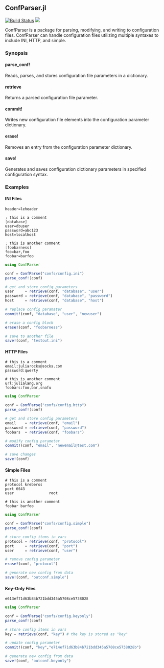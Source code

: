 ## ConfParser.jl 
[![Build Status](https://travis-ci.org/JuliaIO/ConfParser.jl.svg?branch=master)](https://travis-ci.org/JuliaIO/ConfParser.jl) [![](https://img.shields.io/badge/docs-latest-blue.svg)](https://juliahub.com/docs/ConfParser/)

ConfParser is a package for parsing, modifying, and writing to configuration
files.  ConfParser can handle configuration files utilizing multiple syntaxes
to include INI, HTTP, and simple.

### Synopsis

#### parse_conf!
Reads, parses, and stores configuration file parameters in a dictionary.

#### retrieve
Returns a parsed configuration file parameter.

#### commit!
Writes new configuration file elements into the configuration parameter dictionary.

#### erase!
Removes an entry from the configuration parameter dictionary.

#### save!
Generates and saves configuration dictionary parameters in specified configuration syntax.

### Examples

#### INI Files

```
header=leheader

; this is a comment
[database]
user=dbuser
password=abc123
host=localhost

; this is another comment
[foobarness]
foo=bar,foo
foobar=barfoo
```

```julia
using ConfParser

conf = ConfParse("confs/config.ini")
parse_conf!(conf)

# get and store config parameters
user     = retrieve(conf, "database", "user")
password = retrieve(conf, "database", "password")
host     = retrieve(conf, "database", "host")

# replace config paramater
commit!(conf, "database", "user", "newuser")

# erase a config block
erase!(conf, "foobarness")

# save to another file
save!(conf, "testout.ini")
```

#### HTTP Files

```
# this is a comment
email:juliarocks@socks.com
password:qwerty

# this is another comment
url:julialang.org
foobars:foo,bar,snafu
```

```julia
using ConfParser

conf = ConfParse("confs/config.http")
parse_conf!(conf)

# get and store config parameters
email    = retrieve(conf, "email")
password = retrieve(conf, "password")
foobars  = retrieve(conf, "foobars")

# modify config parameter
commit!(conf, "email", "newemail@test.com")

# save changes
save!(conf)
```

#### Simple Files

```
# this is a comment
protocol kreberos
port 6643
user                root

# this is another comment
foobar barfoo
```

```julia
using ConfParser

conf = ConfParse("confs/config.simple")
parse_conf!(conf)

# store config items in vars
protocol = retrieve(conf, "protocol")
port     = retrieve(conf, "port")
user     = retrieve(conf, "user")

# remove config parameter
erase!(conf, "protocol")

# generate new config from data
save!(conf, "outconf.simple")
```

#### Key-Only Files

```
e613ef71d63b84b721bdd345a5708ce5738028
```

```julia
using ConfParser

conf = ConfParse("confs/config.keyonly")
parse_conf!(conf)

# store config items in vars
key = retrieve(conf, "key") # the key is stored as "key"

# update config parameter
commit!(conf, "key","e714ef71d63b84b721bdd345a5708ce5738028b")

# generate new config from data
save!(conf, "outconf.keyonly")
```





